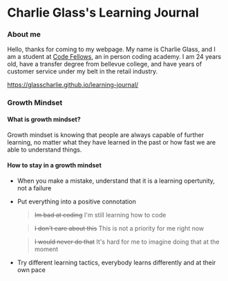 # Charlie Glass's Learning Journal


### About me
Hello, thanks for coming to my webpage. My name is Charlie Glass, and I am a student at [Code Fellows](https://www.codefellows.org), an in person coding academy. I am 24 years old, have a transfer degree from bellevue college, and have years of customer service under my belt in the retail industry. 

https://glasscharlie.github.io/learning-journal/



### Growth Mindset




#### What is growth mindset?
Growth mindset is knowing that people are always capable of further learning, no matter what they have learned in the past or how fast we are able to understand things.

#### How to stay in a growth mindset
- When you make a mistake, understand that it is a learning opertunity, not a failure

- Put everything into a positive connotation
    >~~Im bad at coding~~ I'm still learning how to code
    
    >~~I don't care about this~~ This is not a priority for me right now
    
    >~~I would never do that~~ It's hard for me to imagine doing that at the moment
    
- Try different learning tactics, everybody learns differently and at their own pace


